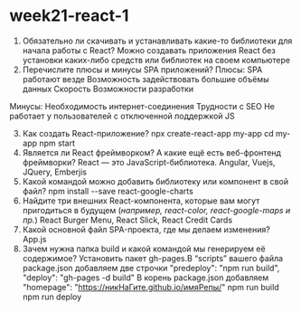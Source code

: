 # week21-react-1

1. Обязательно ли скачивать и устанавливать какие-то библиотеки для начала работы с React?
   Можно создавать приложения React без установки каких-либо средств или библиотек на своем компьютере
2. Перечислите плюсы и минусы SPA приложений?
   Плюсы:
   SPA работают везде
   Возможность задействовать большие объёмы данных
   Скорость
   Возможности разработки

Минусы:
Необходимость интернет-соединения
Трудности с SEO
Не работает у пользователей с отключенной поддержкой JS

3. Как создать React-приложение?
   npx create-react-app my-app
   cd my-app
   npm start
4. Является ли React фреймворком? А какие ещё есть веб-фронтенд фреймворки?
   React — это JavaScript-библиотека. Angular, Vuejs, JQuery, Emberjis
5. Какой командой можно добавить библиотеку или компонент в свой файл?
   npm install --save react-google-charts
6. Найдите три внешних React-компонента, которые вам могут пригодиться в будущем (_например, react-color, react-google-maps и пр._) React Burger Menu, React Slick, React Credit Cards
7. Какой основной файл SPA-проекта, где мы делаем изменения? App.js
8. Зачем нужна папка build и какой командой мы генерируем её содержимое?
   Установить пакет gh-pages.В “scripts” вашего файла package.json добавляем две строчки
   "predeploy": "npm run build",
   "deploy": "gh-pages -d build"
   В корень package.json добавляем
   "homepage": "https://никНаГите.github.io/имяРепы/"
   npm run build
   npm run deploy
